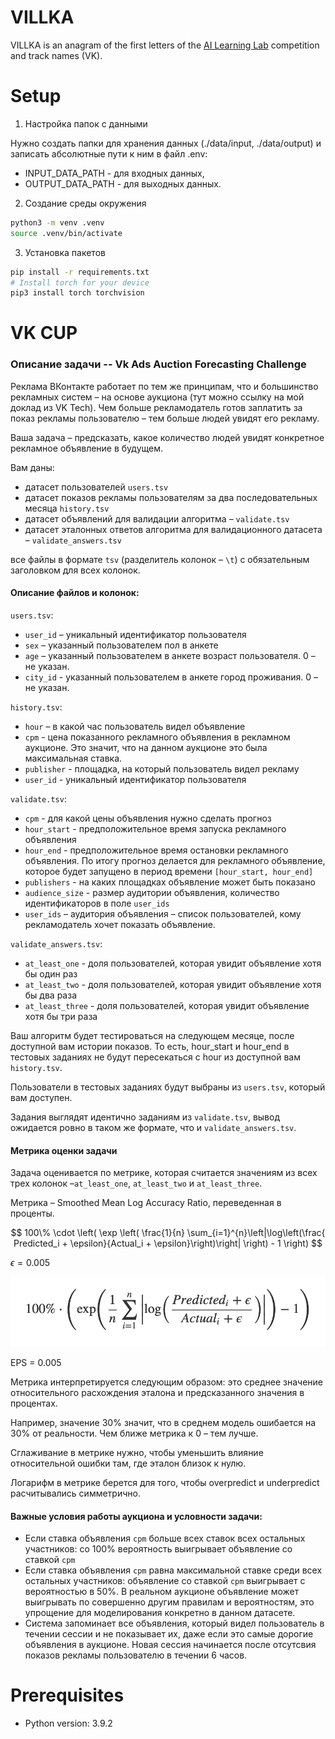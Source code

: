 # VILLKA
VILLKA is an anagram of the first letters of the [AI Learning Lab](https://ai-learninglab.itmo.ru/) competition and track names (VK).

# Setup
1. Настройка папок с данными

Нужно создать папки для хранения данных (./data/input, ./data/output) и записать абсолютные пути к ним в файл .env:
- INPUT_DATA_PATH - для входных данных,
- OUTPUT_DATA_PATH - для выходных данных.

2. Создание среды окружения

```bash
python3 -m venv .venv
source .venv/bin/activate
```

3. Установка пакетов

```bash
pip install -r requirements.txt
# Install torch for your device
pip3 install torch torchvision
```

# VK CUP

### Описание задачи -- Vk Ads Auction Forecasting Challenge

Реклама ВКонтакте работает по тем же принципам, что и большинство рекламных систем – на основе аукциона (тут можно ссылку на мой доклад из VK Tech). Чем больше рекламодатель готов заплатить за показ рекламы пользователю – тем больше людей увидят его рекламу.   

Ваша задача – предсказать, какое количество людей увидят конкретное рекламное объявление в будущем.

Вам даны:
- датасет пользователей `users.tsv`
- датасет показов рекламы пользователям за два последовательных месяца `history.tsv`
- датасет объявлений для валидации алгоритма – `validate.tsv`
- датасет эталонных ответов алгоритма для валидационного датасета – `validate_answers.tsv`

все файлы в формате `tsv` (разделитель колонок – `\t`) с обязательным заголовком для всех колонок. 

#### Описание файлов и колонок:

`users.tsv`:
- `user_id` – уникальный идентификатор пользователя
- `sex` – указанный пользователем пол в анкете
- `age` – указанный пользователем в анкете возраст пользователя. 0 – не указан.
- `city_id` - указанный пользователем в анкете город проживания. 0 – не указан.

`history.tsv`:
- `hour` – в какой час пользователь видел объявление
- `cpm` - цена показанного рекламного объявления в рекламном аукционе. Это значит, что на данном аукционе это была максимальная ставка. 
- `publisher` - площадка, на который пользователь видел рекламу
- `user_id` - уникальный идентификатор пользователя

`validate.tsv`:
- `cpm` - для какой цены объявления нужно сделать прогноз
- `hour_start` - предположительное время запуска рекламного объявления
- `hour_end` - предположительное время остановки рекламного объявления. По итогу прогноз делается для рекламного объявление, которое будет запущено в период времени `[hour_start, hour_end]`
- `publishers` - на каких площадках объявление может быть показано
- `audience_size` - размер аудитории объявления, количество идентификаторов в поле `user_ids`
- `user_ids` – аудитория объявления – список пользователей, кому рекламодатель хочет показать объявление.

`validate_answers.tsv`:
- `at_least_one` - доля пользователей, которая увидит объявление хотя бы один раз
- `at_least_two` - доля пользователей, которая увидит объявление хотя бы два раза
- `at_least_three` - доля пользователей, которая увидит объявление хотя бы три раза

Ваш алгоритм будет тестироваться на следующем месяце, после доступной вам истории показов. То есть, hour_start и hour_end в тестовых заданиях не будут пересекаться с hour из доступной вам `history.tsv`.

Пользователи в тестовых заданиях будут выбраны из `users.tsv`, который вам доступен.

Задания выглядят идентично заданиям из `validate.tsv`, вывод ожидается ровно в таком же формате, что и `validate_answers.tsv`.

#### Метрика оценки задачи

Задача оценивается по метрике, которая считается значениям из всех трех колонок –`at_least_one`, `at_least_two` и `at_least_three`.

Метрика – Smoothed Mean Log Accuracy Ratio, переведенная в проценты.

$$ 100\% \cdot \left( \exp \left( \frac{1}{n} \sum_{i=1}^{n}\left|\log\left(\frac{ Predicted_i + \epsilon}{Actual_i + \epsilon}\right)\right| \right) - 1 \right) $$

$\epsilon = 0.005$

![metric formula](metadata/metric.png "формула в виде картинки")

EPS = 0.005

Метрика интерпретируется следующим образом: это среднее значение относительного расхождения эталона и предсказанного значения в процентах. 

Например, значение 30% значит, что в среднем модель ошибается на 30% от реальности. Чем ближе метрика к 0 – тем лучше.

Сглаживание в метрике нужно, чтобы уменьшить влияние относительной ошибки там, где эталон близок к нулю. 

Логарифм в метрике берется для того, чтобы overpredict и underpredict расчитывались симметрично.

####  Важные условия работы аукциона и условности задачи:
- Если ставка объявления `cpm` больше всех ставок всех остальных участников: со 100% вероятность выигрывает объявление со ставкой `cpm`
- Если ставка объявления `cpm` равна максимальной ставке среди всех остальных участников: объявление со ставкой `cpm` выигрывает с вероятностью в 50%. В реальном аукционе объявление может выигрывать по совершенно другим правилам и вероятностям, это упрощение для моделирования конкретно в данном датасете. 
- Система запоминает все объявления, который видел пользователь в течении сессии и не показывает их, даже если это самые дорогие объявления в аукционе.  Новая сессия начинается после отсутсвия показов рекламы пользователю в течении 6 часов.

# Prerequisites
- Python version: 3.9.2
